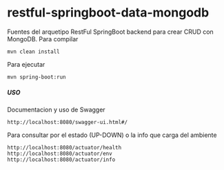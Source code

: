 restful-springboot-data-mongodb
=========

Fuentes del arquetipo RestFul SpringBoot backend para crear CRUD con MongoDB.
Para compilar
```
mvn clean install
```
Para ejecutar
```
mvn spring-boot:run
```

##### USO
Documentacion y uso de Swagger
```
http://localhost:8080/swagger-ui.html#/
```

Para consultar por el estado (UP-DOWN) o la info que carga del ambiente
```
http://localhost:8080/actuator/health
http://localhost:8080/actuator/env
http://localhost:8080/actuator/info
```
